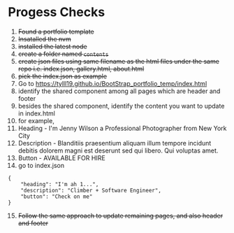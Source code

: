 # Progess Checks

1. ~~Found a portfolio template~~
2. ~~Insatalled the nvm~~
3. ~~installed the latest node~~
4. ~~create a folder named `contents`~~
5. ~~create json files using same filename as the html files under the same repo i.e. index.json, gallery.html, about.html~~
6. ~~pick the index.json as example~~
7. Go to https://tylll19.github.io/BootStrap_portfolio_temp/index.html
8. identify the shared component among all pages which are header and footer
9. besides the shared component, identify the content you want to update in index.html
10. for example,
11. Heading - I'm Jenny Wilson a Professional Photographer from New York City
12. Description - Blanditiis praesentium aliquam illum tempore incidunt debitis dolorem magni est deserunt sed qui libero. Qui voluptas amet.
13. Button - AVAILABLE FOR HIRE
14. go to index.json

```
{
    "heading": "I'm ah 1...",
    "description": "Climber + Software Engineer",
    "button": "Check on me"
}
```
15. ~~Follow the same approach to update remaining pages, and also header and footer~~

